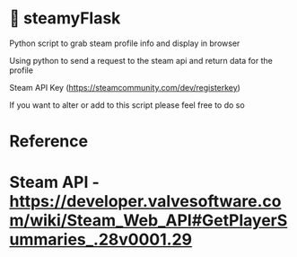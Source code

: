# 🍺 steamyFlask
 Python script to grab steam profile info and display in browser

Using python to send a request to the steam api and return data for the profile

Steam API Key (https://steamcommunity.com/dev/registerkey)


If you want to alter or add to this script please feel free to do so

# Reference 
# Steam API - https://developer.valvesoftware.com/wiki/Steam_Web_API#GetPlayerSummaries_.28v0001.29
